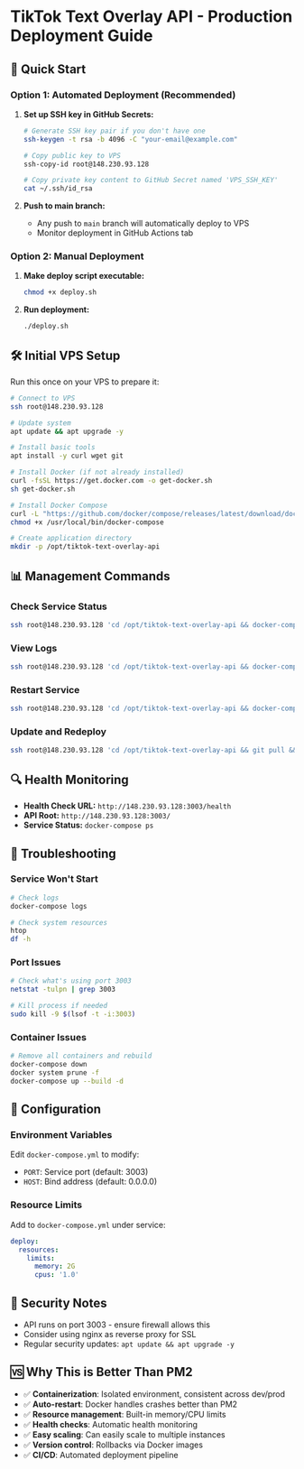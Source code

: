 # TikTok Text Overlay API - Production Deployment Guide

## 🚀 Quick Start

### Option 1: Automated Deployment (Recommended)

1. **Set up SSH key in GitHub Secrets:**
   ```bash
   # Generate SSH key pair if you don't have one
   ssh-keygen -t rsa -b 4096 -C "your-email@example.com"
   
   # Copy public key to VPS
   ssh-copy-id root@148.230.93.128
   
   # Copy private key content to GitHub Secret named 'VPS_SSH_KEY'
   cat ~/.ssh/id_rsa
   ```

2. **Push to main branch:**
   - Any push to `main` branch will automatically deploy to VPS
   - Monitor deployment in GitHub Actions tab

### Option 2: Manual Deployment

1. **Make deploy script executable:**
   ```bash
   chmod +x deploy.sh
   ```

2. **Run deployment:**
   ```bash
   ./deploy.sh
   ```

## 🛠️ Initial VPS Setup

Run this once on your VPS to prepare it:

```bash
# Connect to VPS
ssh root@148.230.93.128

# Update system
apt update && apt upgrade -y

# Install basic tools
apt install -y curl wget git

# Install Docker (if not already installed)
curl -fsSL https://get.docker.com -o get-docker.sh
sh get-docker.sh

# Install Docker Compose
curl -L "https://github.com/docker/compose/releases/latest/download/docker-compose-$(uname -s)-$(uname -m)" -o /usr/local/bin/docker-compose
chmod +x /usr/local/bin/docker-compose

# Create application directory
mkdir -p /opt/tiktok-text-overlay-api
```

## 📊 Management Commands

### Check Service Status
```bash
ssh root@148.230.93.128 'cd /opt/tiktok-text-overlay-api && docker-compose ps'
```

### View Logs
```bash
ssh root@148.230.93.128 'cd /opt/tiktok-text-overlay-api && docker-compose logs -f'
```

### Restart Service
```bash
ssh root@148.230.93.128 'cd /opt/tiktok-text-overlay-api && docker-compose restart'
```

### Update and Redeploy
```bash
ssh root@148.230.93.128 'cd /opt/tiktok-text-overlay-api && git pull && docker-compose up --build -d'
```

## 🔍 Health Monitoring

- **Health Check URL:** `http://148.230.93.128:3003/health`
- **API Root:** `http://148.230.93.128:3003/`
- **Service Status:** `docker-compose ps`

## 🚨 Troubleshooting

### Service Won't Start
```bash
# Check logs
docker-compose logs

# Check system resources
htop
df -h
```

### Port Issues
```bash
# Check what's using port 3003
netstat -tulpn | grep 3003

# Kill process if needed
sudo kill -9 $(lsof -t -i:3003)
```

### Container Issues
```bash
# Remove all containers and rebuild
docker-compose down
docker system prune -f
docker-compose up --build -d
```

## 🔧 Configuration

### Environment Variables
Edit `docker-compose.yml` to modify:
- `PORT`: Service port (default: 3003)
- `HOST`: Bind address (default: 0.0.0.0)

### Resource Limits
Add to `docker-compose.yml` under service:
```yaml
deploy:
  resources:
    limits:
      memory: 2G
      cpus: '1.0'
```

## 🔐 Security Notes

- API runs on port 3003 - ensure firewall allows this
- Consider using nginx as reverse proxy for SSL
- Regular security updates: `apt update && apt upgrade -y`

## 🆚 Why This is Better Than PM2

- ✅ **Containerization**: Isolated environment, consistent across dev/prod
- ✅ **Auto-restart**: Docker handles crashes better than PM2
- ✅ **Resource management**: Built-in memory/CPU limits
- ✅ **Health checks**: Automatic health monitoring
- ✅ **Easy scaling**: Can easily scale to multiple instances
- ✅ **Version control**: Rollbacks via Docker images
- ✅ **CI/CD**: Automated deployment pipeline